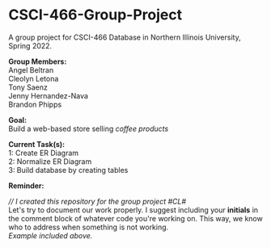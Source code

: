 # CSCI-466-Group-Project
A group project for CSCI-466 Database in Northern Illinois University, Spring 2022.

**Group Members:** </br>
Angel Beltran </br>
Cleolyn Letona </br>
Tony Saenz </br>
Jenny Hernandez-Nava </br>
Brandon Phipps</br>

**Goal:** </br>
Build a web-based store selling *coffee products*

**Current Task(s):** </br>
1: Create ER Diagram </br>
2: Normalize ER Diagram </br>
3: Build database by creating tables </br>

**Reminder:** </br>

_// I created this repository for the group project #CL#_ </br>
Let's try to document our work properly. I suggest including your **initials** in the comment block
of whatever code you're working on. This way, we know who to address when something is not working. </br>
_Example included above._
